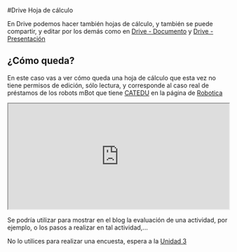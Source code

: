 #Drive Hoja de cálculo

En Drive podemos hacer también hojas de cálculo, y también se puede compartir, y editar por los demás como en [Drive - Documento](drive_documento.md) y [Drive - Presentación](drive_presentacin.md)

## ¿Cómo queda?

En este caso vas a ver cómo queda una hoja de cálculo que esta vez no tiene permisos de edición, sólo lectura, y corresponde al caso real de préstamos de los robots mBot que tiene [CATEDU](http://www.catedu.es/webcatedu/) en la página de [Robotica](http://web.catedu.es/webcatedu/index.php/destacados/149-robotica)

<iframe width="100%" height="240" src="https://docs.google.com/spreadsheets/d/15yzExh2rD4XGuK03Jlpt34IDj5-ltorpq3MO17fgh44/pubhtml?gid=0&amp;single=true&amp;widget=true&amp;headers=false"></iframe>

Se podría utilizar para mostrar en el blog la evaluación de una actividad, por ejemplo, o los pasos a realizar en tal actividad,...

No lo utilices para realizar una encuesta, espera a la [Unidad 3](u3_encuestas.md)